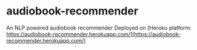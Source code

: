 # audiobook-recommender
An NLP powered audiobook recommender
Deployed on [Heroku platform: https://audiobook-recommender.herokuapp.com/](https://audiobook-recommender.herokuapp.com/)
